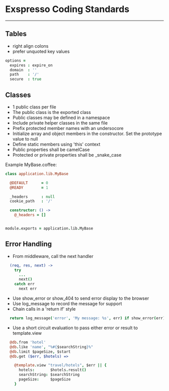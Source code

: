 # Exspresso Coding Standards
---

## Tables

  * right align colons
  * prefer unquoted key values

```CoffeeScript
options =
  expires : expire_on
  domain  : ''
  path    : '/'
  secure  : true
```


## Classes

  * 1 public class per file
  * The public class is the exported class
  * Public classes may be defined in a namespace
  * Include private helper classes in the same file
  * Prefix protected member names with an undersocore
  * Initialize array and object members in the constructor. Set the prototype value to null
  * Define static members using 'this' context
  * Public properties shall be camelCase
  * Protected or private properties shall be _snake_case

  Example MyBase.coffee:

```CoffeeScript
class application.lib.MyBase

  @DEFAULT      = 0
  @READY        = 1

  _headers      : null
  cookie_path   : '/'

  constructor: () ->
    @_headers = []


module.exports = application.lib.MyBase
```




## Error Handling

  * From middleware, call the next handler

```CoffeeScript
  (req, res, next) ->
    try
      ...
      next()
    catch err
      next err
```

  * Use show_error or show_404 to send error display to the browser
  * Use log_message to record the message for support
  * Chain calls in a 'return if' style


```CoffeeScript
  return log_message('error', 'My message: %s', err) if show_error(err)
```

  * Use a short circuit evaluation to pass either error or result to template.view


```CoffeeScript
  @db.from 'hotel'
  @db.like 'name', "%#{$searchString}%"
  @db.limit $pageSize, $start
  @db.get ($err, $hotels) =>

    @template.view "travel/hotels", $err || {
      hotels:       $hotels.result()
      searchString: $searchString
      pageSize:     $pageSize
    }
```





